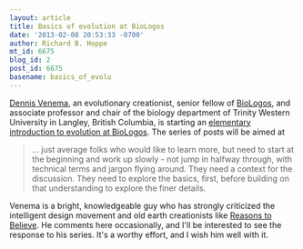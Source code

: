 ```yaml
---
layout: article
title: Basics of evolution at BioLogos
date: '2013-02-08 20:53:33 -0700'
author: Richard B. Hoppe
mt_id: 6675
blog_id: 2
post_id: 6675
basename: basics_of_evolu
---
```

[Dennis Venema](http://twu.ca/academics/science/biology/faculty/venema/), an evolutionary creationist, senior fellow of [BioLogos](http://biologos.org/blog), and associate professor and chair of the biology department of Trinity Western University in Langley, British Columbia, is starting an [elementary introduction to evolution at BioLogos](http://biologos.org/blog/evolution-basics-a-new-introductory-course-on-evolutionary-biology). The series of posts will be aimed at 

> ... just average folks who would like to learn more, but need to start at the beginning and work up slowly - not jump in halfway through, with technical terms and jargon flying around. They need a context for the discussion. They need to explore the basics,  first, before building on that understanding to explore the finer details.

Venema is a bright, knowledgeable guy who has strongly criticized the intelligent design movement and old earth creationists like [Reasons to Believe](http://www.reasons.org/). He comments here occasionally, and I'll be interested to see the response to his series. It's a worthy effort, and I wish him well with it.

